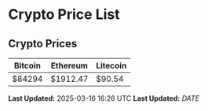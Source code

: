 # Crypto Price List

## Crypto Prices
| Bitcoin | Ethereum | Litecoin |
| ------- | -------- | -------- |
| $84294 | $1912.47 | $90.54 |
**Last Updated:** 2025-03-16 16:26 UTC
**Last Updated:** $DATE$
